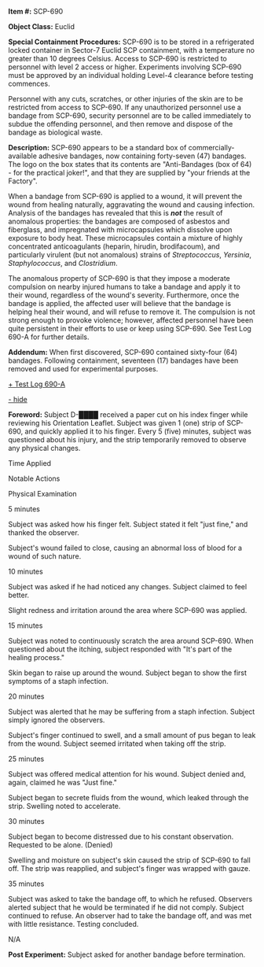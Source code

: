 **Item #:** SCP-690

**Object Class:** Euclid

**Special Containment Procedures:** SCP-690 is to be stored in a refrigerated locked container in Sector-7 Euclid SCP containment, with a temperature no greater than 10 degrees Celsius. Access to SCP-690 is restricted to personnel with level 2 access or higher. Experiments involving SCP-690 must be approved by an individual holding Level-4 clearance before testing commences.

Personnel with any cuts, scratches, or other injuries of the skin are to be restricted from access to SCP-690. If any unauthorized personnel use a bandage from SCP-690, security personnel are to be called immediately to subdue the offending personnel, and then remove and dispose of the bandage as biological waste.

**Description:** SCP-690 appears to be a standard box of commercially-available adhesive bandages, now containing forty-seven (47) bandages. The logo on the box states that its contents are "Anti-Bandages (box of 64) - for the practical joker!", and that they are supplied by "your friends at the Factory".

When a bandage from SCP-690 is applied to a wound, it will prevent the wound from healing naturally, aggravating the wound and causing infection. Analysis of the bandages has revealed that this is **_not_** the result of anomalous properties: the bandages are composed of asbestos and fiberglass, and impregnated with microcapsules which dissolve upon exposure to body heat. These microcapsules contain a mixture of highly concentrated anticoagulants (heparin, hirudin, brodifacoum), and particularly virulent (but not anomalous) strains of _Streptococcus_, _Yersinia_, _Staphylococcus_, and _Clostridium_.

The anomalous property of SCP-690 is that they impose a moderate compulsion on nearby injured humans to take a bandage and apply it to their wound, regardless of the wound's severity. Furthermore, once the bandage is applied, the affected user will believe that the bandage is helping heal their wound, and will refuse to remove it. The compulsion is not strong enough to provoke violence; however, affected personnel have been quite persistent in their efforts to use or keep using SCP-690. See Test Log 690-A for further details.

**Addendum:** When first discovered, SCP-690 contained sixty-four (64) bandages. Following containment, seventeen (17) bandages have been removed and used for experimental purposes.

[+ Test Log 690-A](javascript:;)

[\- hide](javascript:;)

**Foreword:** Subject D-████ received a paper cut on his index finger while reviewing his Orientation Leaflet. Subject was given 1 (one) strip of SCP-690, and quickly applied it to his finger. Every 5 (five) minutes, subject was questioned about his injury, and the strip temporarily removed to observe any physical changes.

Time Applied

Notable Actions

Physical Examination

5 minutes

Subject was asked how his finger felt. Subject stated it felt "just fine," and thanked the observer.

Subject's wound failed to close, causing an abnormal loss of blood for a wound of such nature.

10 minutes

Subject was asked if he had noticed any changes. Subject claimed to feel better.

Slight redness and irritation around the area where SCP-690 was applied.

15 minutes

Subject was noted to continuously scratch the area around SCP-690. When questioned about the itching, subject responded with "It's part of the healing process."

Skin began to raise up around the wound. Subject began to show the first symptoms of a staph infection.

20 minutes

Subject was alerted that he may be suffering from a staph infection. Subject simply ignored the observers.

Subject's finger continued to swell, and a small amount of pus began to leak from the wound. Subject seemed irritated when taking off the strip.

25 minutes

Subject was offered medical attention for his wound. Subject denied and, again, claimed he was "Just fine."

Subject began to secrete fluids from the wound, which leaked through the strip. Swelling noted to accelerate.

30 minutes

Subject began to become distressed due to his constant observation. Requested to be alone. (Denied)

Swelling and moisture on subject's skin caused the strip of SCP-690 to fall off. The strip was reapplied, and subject's finger was wrapped with gauze.

35 minutes

Subject was asked to take the bandage off, to which he refused. Observers alerted subject that he would be terminated if he did not comply. Subject continued to refuse. An observer had to take the bandage off, and was met with little resistance. Testing concluded.

N/A

**Post Experiment:** Subject asked for another bandage before termination.
